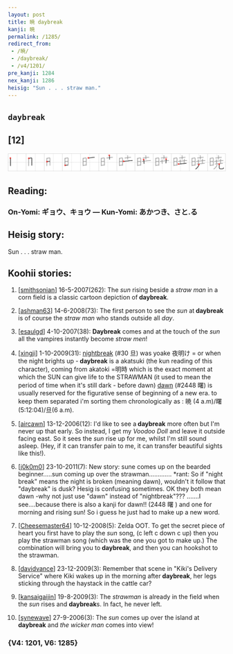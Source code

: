```yaml
---
layout: post
title: 暁 daybreak
kanji: 暁
permalink: /1285/
redirect_from:
 - /暁/
 - /daybreak/
 - /v4/1201/
pre_kanji: 1284
nex_kanji: 1286
heisig: "Sun . . . straw man."
---
```


## `daybreak`

## [12]

<div class="stroke"><img src="../images/E69A81.png" /></div>

## Reading:

### On-Yomi: ギョウ、キョウ &mdash; Kun-Yomi: あかつき、さと.る

## Heisig story:

Sun . . . straw man.

## Koohii stories:

1) [<a href="http://kanji.koohii.com/profile/smithsonian">smithsonian</a>] 16-5-2007(262): The <em>sun</em> rising beside a <em>straw man</em> in a corn field is a classic cartoon depiction of<strong> daybreak</strong>.

2) [<a href="http://kanji.koohii.com/profile/ashman63">ashman63</a>] 14-6-2008(73): The first person to see the <em>sun</em> at<strong> daybreak</strong> is of course the <em>straw man</em> who stands outside all <em>day</em>.

3) [<a href="http://kanji.koohii.com/profile/esaulgd">esaulgd</a>] 4-10-2007(38): <strong>Daybreak</strong> comes and at the touch of the <em>sun</em> all the vampires instantly become <em>straw men</em>!

4) [<a href="http://kanji.koohii.com/profile/xingji">xingji</a>] 1-10-2009(31): <a href="../v4/30">nightbreak</a> (#30 旦) was yoake 夜明け = or when the night brights up -<strong> daybreak</strong> is a akatsuki (the kun reading of this character), coming from akatoki =明時 which is the exact moment at which the SUN can give life to the STRAWMAN (it used to mean the period of time when it&#039;s still dark - before dawn) <a href="../v4/2448">dawn</a> (#2448 曙) is usually reserved for the figurative sense of beginning of a new era. to keep them separated i&#039;m sorting them chronologically as : 暁 (4 a.m)/曙(5:12:04)/旦(6 a.m).

5) [<a href="http://kanji.koohii.com/profile/aircawn">aircawn</a>] 13-12-2006(12): I&#039;d like to see a<strong> daybreak</strong> more often but I&#039;m never up that early. So instead, I get my <em>Voodoo Doll</em> and leave it outside facing east. So it sees the <em>sun</em> rise up for me, whilst I&#039;m still sound asleep. (Hey, if it can transfer pain to me, it can transfer beautiful sights like this!).

6) [<a href="http://kanji.koohii.com/profile/j0k0m0">j0k0m0</a>] 23-10-2011(7): New story: sune comes up on the bearded beginner.....sun coming up over the strawman............. *rant: So if &quot;night break&quot; means the night is broken (meaning dawn), wouldn&#039;t it follow that &quot;daybreak&quot; is dusk? Hesig is confusing sometimes. OK they both mean dawn -why not just use &quot;dawn&quot; instead of &quot;nightbreak&quot;??? .......I see....because there is also a kanji for dawn!! (2448 曙 ) and one for morning and rising sun! So i guess he just had to make up a new word.

7) [<a href="http://kanji.koohii.com/profile/Cheesemaster64">Cheesemaster64</a>] 10-12-2008(5): Zelda OOT. To get the secret piece of heart you first have to play the <em>sun</em> song, (c left c down c up) then you play the strawman song (which was the one you got to make up.) The combination will bring you to<strong> daybreak</strong>, and then you can hookshot to the strawman.

8) [<a href="http://kanji.koohii.com/profile/davidvance">davidvance</a>] 23-12-2009(3): Remember that scene in &quot;Kiki&#039;s Delivery Service&quot; where Kiki wakes up in the morning after<strong> daybreak</strong>, her legs sticking through the haystack in the cattle car?

9) [<a href="http://kanji.koohii.com/profile/kansaigaijin">kansaigaijin</a>] 19-8-2009(3): The <em>strawman</em> is already in the field when the <em>sun</em> rises and <strong>daybreak</strong>s. In fact, he never left.

10) [<a href="http://kanji.koohii.com/profile/synewave">synewave</a>] 27-9-2006(3): The <em>sun</em> comes up over the island at<strong> daybreak</strong> and <em>the wicker man</em> comes into view!

### {V4: 1201, V6: 1285}

